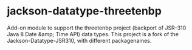 jackson-datatype-threetenbp
===========================

Add-on module to support the threetenbp project (backport of JSR-310 Java 8 Date &amp;amp; Time API) data types. This project is a fork of the Jackson-Datatype-JSR310, with different packagenames.
